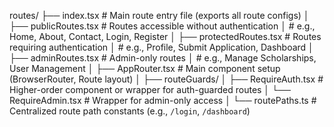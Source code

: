 routes/
├── index.tsx # Main route entry file (exports all route configs)
│
├── publicRoutes.tsx # Routes accessible without authentication
│ # e.g., Home, About, Contact, Login, Register
│
├── protectedRoutes.tsx # Routes requiring authentication
│ # e.g., Profile, Submit Application, Dashboard
│
├── adminRoutes.tsx # Admin-only routes
│ # e.g., Manage Scholarships, User Management
│
├── AppRouter.tsx # Main <Router> component setup (BrowserRouter, Route layout)
│
├── routeGuards/
│ ├── RequireAuth.tsx # Higher-order component or wrapper for auth-guarded routes
│ └── RequireAdmin.tsx # Wrapper for admin-only access
│
└── routePaths.ts # Centralized route path constants (e.g., `/login`, `/dashboard`)
